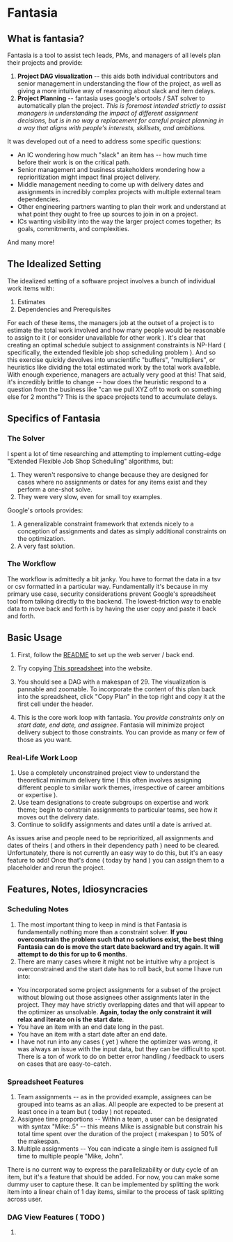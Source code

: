 # Fantasia

## What is fantasia?

Fantasia is a tool to assist tech leads, PMs, and managers of all levels plan their projects and provide: 

1. **Project DAG visualization** -- this aids both individual contributors and senior management in understanding the flow of the project, as well as giving a more intuitive way of reasoning about slack and item delays. 
2. **Project Planning** -- fantasia uses google's ortools / SAT solver to automatically plan the project. *This is foremost intended strictly to assist managers in understanding the impact of different assignment decisions, but is in no way a replacement for careful project planning in a way that aligns with people's interests, skillsets, and ambitions.*	

It was developed out of a need to address some specific questions:

* An IC wondering how much "slack" an item has -- how much time before their work is on the critical path.
* Senior management and business stakeholders wondering how a reprioritization might impact final project delivery.
* Middle management needing to come up with delivery dates and assignments in incredibly complex projects with multiple external team dependencies. 
* Other engineering partners wanting to plan their work and understand at what point they ought to free up sources to join in on a project.
* ICs wanting visibility into the way the larger project comes together; its goals, commitments, and complexities.

And many more!

## The Idealized Setting

The idealized setting of a software project involves a bunch of individual work items with:

1. Estimates
2. Dependencies and Prerequisites

For each of these items, the managers job at the outset of a project is to estimate the total work involved and how many people would be reasonable to assign to it ( or consider unavailable for other work ). It's clear that creating an optimal schedule subject to assignment constraints is NP-Hard ( specifically, the extended flexible job shop scheduling problem ). And so this exercise quickly devolves into unscientific "buffers", "multipliers", or heuristics like dividing the total estimated work by the total work available. With enough experience, managers are actually very good at this! That said, it's incredibly brittle to change -- how does the heuristic respond to a question from the business like "can we pull XYZ off to work on something else for 2 months"? This is the space projects tend to accumulate delays.

## Specifics of Fantasia

### The Solver

I spent a lot of time researching and attempting to implement cutting-edge "Extended Flexible Job Shop Scheduling" algorithms, but: 

1. They weren't responsive to change because they are designed for cases where no assignments or dates for any items exist and they perform a one-shot solve. 
2. They were very slow, even for small toy examples.

Google's ortools provides:

1. A generalizable constraint framework that extends nicely to a conception of assignments and dates as simply additional constraints on the optimization.
2. A very fast solution.

### The Workflow

The workflow is admittedly a bit janky. You have to format the data in a tsv or csv formatted in a particular way. Fundamentally it's because in my primary use case, security considerations prevent Google's spreadsheet tool from talking directly to the backend. The lowest-friction way to enable data to move back and forth is by having the user copy and paste it back and forth. 

## Basic Usage

1. First, follow the [README](README.md) to set up the web server / back end. 

2. Try copying [This spreadsheet](https://docs.google.com/spreadsheets/d/1PelOKB_MJB4ZMWDPYD_TPvOwPBruQ6Xvqb6xOSxf_nI/edit?gid=369183059#gid=369183059) into the website.

3. You should see a DAG with a makespan of 29. The visualization is pannable and zoomable. To incorporate the content of this plan back into the spreadsheet, click "Copy Plan" in the top right and copy it at the first cell under the header.

4. This is the core work loop with fantasia. *You provide constraints only on start date, end date, and assignee*. Fantasia will minimize project delivery subject to those constraints. You can provide as many or few of those as you want. 

### Real-Life Work Loop

1. Use a completely unconstrained project view to understand the theoretical minimum delivery time ( this often involves assigning different people to similar work themes, irrespective of career ambitions or expertise ).
2. Use team designations to create subgroups on expertise and work theme; begin to constrain assignments to particular teams, see how it moves out the delivery date.
3. Continue to solidify assignments and dates until a date is arrived at.

As issues arise and people need to be reprioritized, all assignments and dates of theirs ( and others in their dependency path ) need to be cleared. Unfortunately, there is not currently an easy way to do this, but it's an easy feature to add! Once that's done ( today by hand ) you can assign them to a placeholder and rerun the project.

## Features, Notes, Idiosyncracies

### Scheduling Notes
1. The most important thing to keep in mind is that Fantasia is fundamentally nothing more than a constraint solver. **If you overconstrain the problem such that no solutions exist, the best thing Fantasia can do is move the start date backward and try again. It will attempt to do this for up to 6 months**.
2. There are many cases where it might not be intuitive why a project is overconstrained and the start date has to roll back, but some I have run into:
  - You incorporated some project assignments for a subset of the project without blowing out those assignees other assignments later in the project. They may have strictly overlapping dates and that will appear to the optimizer as unsolvable. **Again, today the only constraint it will relax and iterate on is the start date**. 
  - You have an item with an end date long in the past.
  - You have an item with a start date after an end date.
  - I have not run into any cases ( yet ) where the optimizer was wrong, it was always an issue with the input data, but they can be difficult to spot. There is a ton of work to do on better error handling / feedback to users on cases that are easy-to-catch.

### Spreadsheet Features
1. Team assignments -- as in the provided example, assignees can be grouped into teams as an alias. All people are expected to be present at least once in a team but ( today ) not repeated.
2. Assignee time proportions -- Within a team, a user can be designated with syntax "Mike:.5" -- this means Mike is assignable but constrain his total time spent over the duration of the project ( makespan ) to 50% of the makespan.
3. Multiple assignments -- You can indicate a single item is assigned full time to multiple people "Mike, John".

There is no current way to express the parallelizability or duty cycle of an item, but it's a feature that should be added. For now, you can make some dummy user to capture these. It can be implemented by splitting the work item into a linear chain of 1 day items, similar to the process of task splitting across user.

### DAG View Features ( TODO )
1. 




